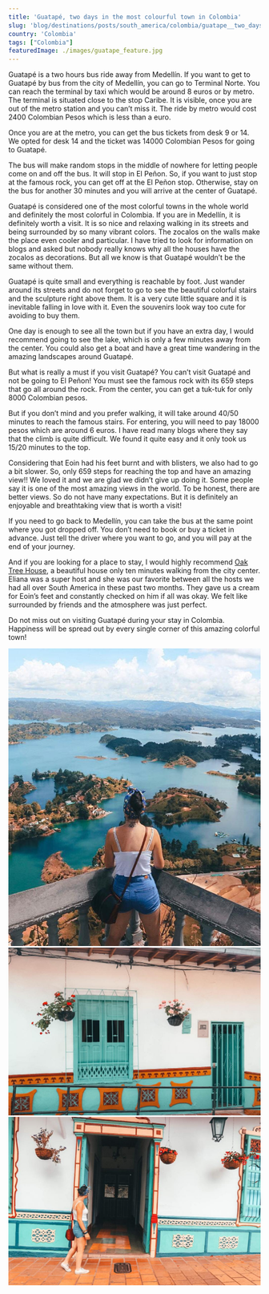 ```yaml
---
title: 'Guatapé, two days in the most colourful town in Colombia'
slug: 'blog/destinations/posts/south_america/colombia/guatape__two_days_in_the_most_colourful_town_in_colombia/'
country: 'Colombia'
tags: ["Colombia"]
featuredImage: ./images/guatape_feature.jpg
---
```


<div class='post-text'>

Guatapé is a two hours bus ride away from Medellín. If you want to get to Guatapé by bus from the city of Medellín, you can go to Terminal Norte. You can reach the terminal by taxi which would be around 8 euros or by metro. The terminal is situated close to the stop Caribe. It is visible, once you are out of the metro station and you can’t miss it. The ride by metro would cost 2400 Colombian Pesos which is less than a euro.

Once you are at the metro, you can get the bus tickets from desk 9 or 14. We opted for desk 14 and the ticket was 14000 Colombian Pesos for going to Guatapé.

The bus will make random stops in the middle of nowhere for letting people come on and off the bus. It will stop in El Peñon. So, if you want to just stop at the famous rock, you can get off at the El Peñon stop. Otherwise, stay on the bus for another 30 minutes and you will arrive at the center of Guatapé.

Guatapé is considered one of the most colorful towns in the whole world and definitely the most colorful in Colombia. If you are in Medellín, it is definitely worth a visit. It is so nice and relaxing walking in its streets and being surrounded by so many vibrant colors. The zocalos on the walls make the place even cooler and particular. I have tried to look for information on blogs and asked but nobody really knows why all the houses have the zocalos as decorations. But all we know is that Guatapé wouldn’t be the same without them.

Guatapé is quite small and everything is reachable by foot. Just wander around its streets and do not forget to go to see the beautiful colorful stairs and the sculpture right above them. It is a very cute little square and it is inevitable falling in love with it. Even the souvenirs look way too cute for avoiding to buy them.

One day is enough to see all the town but if you have an extra day, I would recommend going to see the lake, which is only a few minutes away from the center. You could also get a boat and have a great time wandering in the amazing landscapes around Guatapé.

But what is really a must if you visit Guatapé? You can’t visit Guatapé and not be going to El Peñon! You must see the famous rock with its 659 steps that go all around the rock. From the center, you can get a tuk-tuk for only 8000 Colombian pesos.

But if you don’t mind and you prefer walking, it will take around 40/50 minutes to reach the famous stairs. For entering, you will need to pay 18000 pesos which are around 6 euros. I have read many blogs where they say that the climb is quite difficult. We found it quite easy and it only took us 15/20 minutes to the top.

Considering that Eoin had his feet burnt and with blisters, we also had to go a bit slower. So, only 659 steps for reaching the top and have an amazing view!! We loved it and we are glad we didn’t give up doing it. Some people say it is one of the most amazing views in the world. To be honest, there are better views. So do not have many expectations. But it is definitely an enjoyable and breathtaking view that is worth a visit!

If you need to go back to Medellín, you can take the bus at the same point where you got dropped off. You don’t need to book or buy a ticket in advance. Just tell the driver where you want to go, and you will pay at the end of your journey.

And if you are looking for a place to stay, I would highly recommend <a href="https://www.booking.com/hotel/co/oak-tree-house.es.html" target="_blank" rel="noopener noreferrer">Oak Tree House</a>, a beautiful house only ten minutes walking from the city center. Eliana was a super host and she was our favorite between all the hosts we had all over South America in these past two months. They gave us a cream for Eoin’s feet and constantly checked on him if all was okay. We felt like surrounded by friends and the atmosphere was just perfect.

Do not miss out on visiting Guatapé during your stay in Colombia. Happiness will be spread out by every single corner of this amazing colorful town!

</div>

<div class='post-images'>

![Image](./images/guatape_01.jpg)
![Image](./images/guatape_02.jpg)
![Image](./images/guatape_03.jpg)

</div>